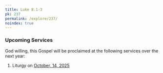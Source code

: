 ```yaml
---
title: Luke 8.1-3
pk: 237
permalink: /explore/237/
noindex: true
---
```


### Upcoming Services

God willing, this Gospel will be proclaimed at the following services over the next year:


1. Liturgy on [October, 14, 2025](https://orthocal.info/readings/gregorian/2025/10/14/)
